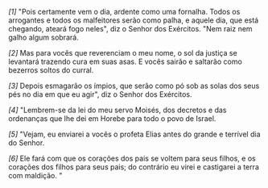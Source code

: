 *[1]* "Pois certamente vem o dia, ardente como uma fornalha. Todos os arrogantes e todos os malfeitores serão como palha, e aquele dia, que está chegando, ateará fogo neles", diz o Senhor dos Exércitos. "Nem raiz nem galho algum sobrará.

*[2]* Mas para vocês que reverenciam o meu nome, o sol da justiça se levantará trazendo cura em suas asas. E vocês sairão e saltarão como bezerros soltos do curral.

*[3]* Depois esmagarão os ímpios, que serão como pó sob as solas dos seus pés no dia em que eu agir", diz o Senhor dos Exércitos.

*[4]* "Lembrem-se da lei do meu servo Moisés, dos decretos e das ordenanças que lhe dei em Horebe para todo o povo de Israel.

*[5]* "Vejam, eu enviarei a vocês o profeta Elias antes do grande e terrível dia do Senhor.

*[6]* Ele fará com que os corações dos pais se voltem para seus filhos, e os corações dos filhos para seus pais; do contrário eu virei e castigarei a terra com maldição. "

